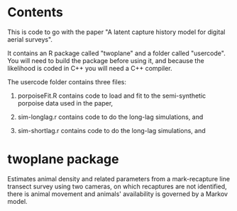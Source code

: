 Contents
========
This is code to go with the paper "A latent capture history model for digital aerial surveys". 

It contains an R package called "twoplane" and a folder called "usercode". You will need to build the package before using it, and because the likelihood is coded in C++ you will need a C++ compiler.

The usercode folder contains three files:

1. porpoiseFit.R contains code to load and fit to the semi-synthetic porpoise data used in the paper,

2. sim-longlag.r contains code to do the long-lag simulations, and

3. sim-shortlag.r contains code to do the long-lag simulations, and


twoplane package
==============

Estimates animal density and related parameters from a mark-recapture line transect survey using two cameras, on which recaptures are not identified, there is animal movement and animals' availability is governed by a Markov model. 
